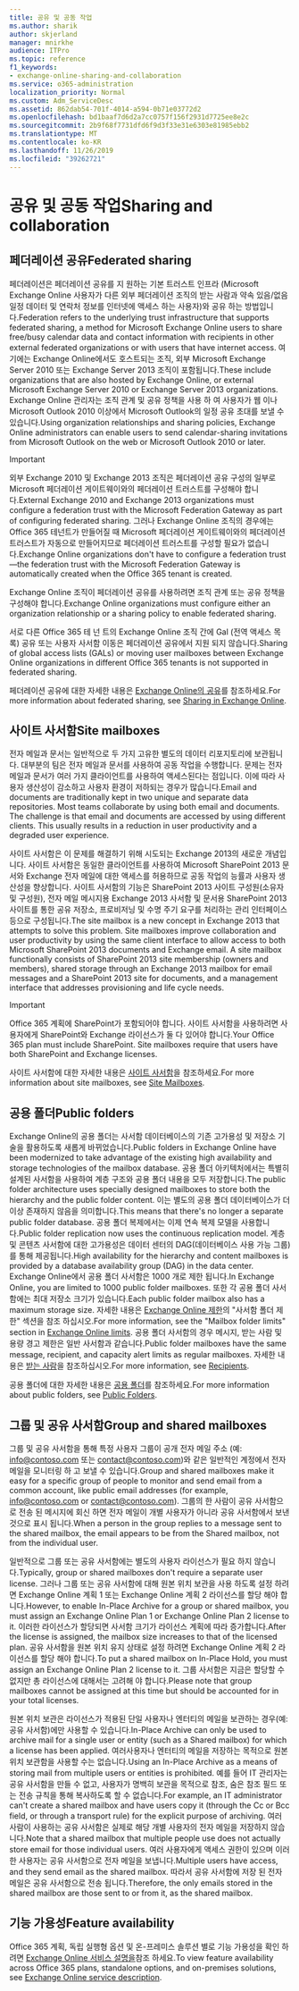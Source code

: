 ```yaml
---
title: 공유 및 공동 작업
ms.author: sharik
author: skjerland
manager: mnirkhe
audience: ITPro
ms.topic: reference
f1_keywords:
- exchange-online-sharing-and-collaboration
ms.service: o365-administration
localization_priority: Normal
ms.custom: Adm_ServiceDesc
ms.assetid: 862dab54-701f-4014-a594-0b71e03772d2
ms.openlocfilehash: bd1baaf7d6d2a7cc0757f156f2931d7725ee8e2c
ms.sourcegitcommit: 2b9f68f7731dfd6f9d3f33e31e6303e81985ebb2
ms.translationtype: MT
ms.contentlocale: ko-KR
ms.lasthandoff: 11/26/2019
ms.locfileid: "39262721"
---
```

# <a name="sharing-and-collaboration"></a><span data-ttu-id="4ef79-102">공유 및 공동 작업</span><span class="sxs-lookup"><span data-stu-id="4ef79-102">Sharing and collaboration</span></span>

## <a name="federated-sharing"></a><span data-ttu-id="4ef79-103">페더레이션 공유</span><span class="sxs-lookup"><span data-stu-id="4ef79-103">Federated sharing</span></span>

<span data-ttu-id="4ef79-104">페더레이션은 페더레이션 공유를 지 원하는 기본 트러스트 인프라 (Microsoft Exchange Online 사용자가 다른 외부 페더레이션 조직의 받는 사람과 약속 있음/없음 일정 데이터 및 연락처 정보를 인터넷에 액세스 하는 사용자)와 공유 하는 방법입니다.</span><span class="sxs-lookup"><span data-stu-id="4ef79-104">Federation refers to the underlying trust infrastructure that supports federated sharing, a method for Microsoft Exchange Online users to share free/busy calendar data and contact information with recipients in other external federated organizations or with users that have internet access.</span></span> <span data-ttu-id="4ef79-105">여기에는 Exchange Online에서도 호스트되는 조직, 외부 Microsoft Exchange Server 2010 또는 Exchange Server 2013 조직이 포함됩니다.</span><span class="sxs-lookup"><span data-stu-id="4ef79-105">These include organizations that are also hosted by Exchange Online, or external Microsoft Exchange Server 2010 or Exchange Server 2013 organizations.</span></span> <span data-ttu-id="4ef79-106">Exchange Online 관리자는 조직 관계 및 공유 정책을 사용 하 여 사용자가 웹 이나 Microsoft Outlook 2010 이상에서 Microsoft Outlook의 일정 공유 초대를 보낼 수 있습니다.</span><span class="sxs-lookup"><span data-stu-id="4ef79-106">Using organization relationships and sharing policies, Exchange Online administrators can enable users to send calendar-sharing invitations from Microsoft Outlook on the web or Microsoft Outlook 2010 or later.</span></span>
  
> [!IMPORTANT]
>  <span data-ttu-id="4ef79-107">외부 Exchange 2010 및 Exchange 2013 조직은 페더레이션 공유 구성의 일부로 Microsoft 페더레이션 게이트웨이와의 페더레이션 트러스트를 구성해야 합니다.</span><span class="sxs-lookup"><span data-stu-id="4ef79-107">External Exchange 2010 and Exchange 2013 organizations must configure a federation trust with the Microsoft Federation Gateway as part of configuring federated sharing.</span></span> <span data-ttu-id="4ef79-108">그러나 Exchange Online 조직의 경우에는 Office 365 테넌트가 만들어질 때 Microsoft 페더레이션 게이트웨이와의 페더레이션 트러스트가 자동으로 만들어지므로 페더레이션 트러스트를 구성할 필요가 없습니다.</span><span class="sxs-lookup"><span data-stu-id="4ef79-108">Exchange Online organizations don't have to configure a federation trust—the federation trust with the Microsoft Federation Gateway is automatically created when the Office 365 tenant is created.</span></span> 
>
>  <span data-ttu-id="4ef79-109">Exchange Online 조직이 페더레이션 공유를 사용하려면 조직 관계 또는 공유 정책을 구성해야 합니다.</span><span class="sxs-lookup"><span data-stu-id="4ef79-109">Exchange Online organizations must configure either an organization relationship or a sharing policy to enable federated sharing.</span></span> 
>
>  <span data-ttu-id="4ef79-110">서로 다른 Office 365 테 넌 트의 Exchange Online 조직 간에 Gal (전역 액세스 목록) 공유 또는 사용자 사서함 이동은 페더레이션 공유에서 지원 되지 않습니다.</span><span class="sxs-lookup"><span data-stu-id="4ef79-110">Sharing of global access lists (GALs) or moving user mailboxes between Exchange Online organizations in different Office 365 tenants is not supported in federated sharing.</span></span> 
  
<span data-ttu-id="4ef79-111">페더레이션 공유에 대한 자세한 내용은 [Exchange Online의 공유](https://go.microsoft.com/fwlink/p/?LinkId=271774)를 참조하세요.</span><span class="sxs-lookup"><span data-stu-id="4ef79-111">For more information about federated sharing, see [Sharing in Exchange Online](https://go.microsoft.com/fwlink/p/?LinkId=271774).</span></span>
  
## <a name="site-mailboxes"></a><span data-ttu-id="4ef79-112">사이트 사서함</span><span class="sxs-lookup"><span data-stu-id="4ef79-112">Site mailboxes</span></span>

<span data-ttu-id="4ef79-p103">전자 메일과 문서는 일반적으로 두 가지 고유한 별도의 데이터 리포지토리에 보관됩니다. 대부분의 팀은 전자 메일과 문서를 사용하여 공동 작업을 수행합니다. 문제는 전자 메일과 문서가 여러 가지 클라이언트를 사용하여 액세스된다는 점입니다. 이에 따라 사용자 생산성이 감소하고 사용자 환경이 저하되는 경우가 많습니다.</span><span class="sxs-lookup"><span data-stu-id="4ef79-p103">Email and documents are traditionally kept in two unique and separate data repositories. Most teams collaborate by using both email and documents. The challenge is that email and documents are accessed by using different clients. This usually results in a reduction in user productivity and a degraded user experience.</span></span>
  
<span data-ttu-id="4ef79-p104">사이트 사서함은 이 문제를 해결하기 위해 시도되는 Exchange 2013의 새로운 개념입니다. 사이트 사서함은 동일한 클라이언트를 사용하여 Microsoft SharePoint 2013 문서와 Exchange 전자 메일에 대한 액세스를 허용하므로 공동 작업의 능률과 사용자 생산성을 향상합니다. 사이트 사서함의 기능은 SharePoint 2013 사이트 구성원(소유자 및 구성원), 전자 메일 메시지용 Exchange 2013 사서함 및 문서용 SharePoint 2013 사이트를 통한 공유 저장소, 프로비저닝 및 수명 주기 요구를 처리하는 관리 인터페이스 등으로 구성됩니다.</span><span class="sxs-lookup"><span data-stu-id="4ef79-p104">The site mailbox is a new concept in Exchange 2013 that attempts to solve this problem. Site mailboxes improve collaboration and user productivity by using the same client interface to allow access to both Microsoft SharePoint 2013 documents and Exchange email. A site mailbox functionally consists of SharePoint 2013 site membership (owners and members), shared storage through an Exchange 2013 mailbox for email messages and a SharePoint 2013 site for documents, and a management interface that addresses provisioning and life cycle needs.</span></span>
  
> [!IMPORTANT]
> <span data-ttu-id="4ef79-p105">Office 365 계획에 SharePoint가 포함되어야 합니다. 사이트 사서함을 사용하려면 사용자에게 SharePoint와 Exchange 라이선스가 둘 다 있어야 합니다.</span><span class="sxs-lookup"><span data-stu-id="4ef79-p105">Your Office 365 plan must include SharePoint. Site mailboxes require that users have both SharePoint and Exchange licenses.</span></span> 
  
<span data-ttu-id="4ef79-122">사이트 사서함에 대한 자세한 내용은 [사이트 사서함](https://go.microsoft.com/fwlink/p/?LinkId=271789)을 참조하세요.</span><span class="sxs-lookup"><span data-stu-id="4ef79-122">For more information about site mailboxes, see [Site Mailboxes](https://go.microsoft.com/fwlink/p/?LinkId=271789).</span></span>
  
## <a name="public-folders"></a><span data-ttu-id="4ef79-123">공용 폴더</span><span class="sxs-lookup"><span data-stu-id="4ef79-123">Public folders</span></span>

<span data-ttu-id="4ef79-124">Exchange Online의 공용 폴더는 사서함 데이터베이스의 기존 고가용성 및 저장소 기술을 활용하도록 새롭게 바뀌었습니다.</span><span class="sxs-lookup"><span data-stu-id="4ef79-124">Public folders in Exchange Online have been modernized to take advantage of the existing high availability and storage technologies of the mailbox database.</span></span> <span data-ttu-id="4ef79-125">공용 폴더 아키텍처에서는 특별히 설계된 사서함을 사용하여 계층 구조와 공용 폴더 내용을 모두 저장합니다.</span><span class="sxs-lookup"><span data-stu-id="4ef79-125">The public folder architecture uses specially designed mailboxes to store both the hierarchy and the public folder content.</span></span> <span data-ttu-id="4ef79-126">이는 별도의 공용 폴더 데이터베이스가 더 이상 존재하지 않음을 의미합니다.</span><span class="sxs-lookup"><span data-stu-id="4ef79-126">This means that there's no longer a separate public folder database.</span></span> <span data-ttu-id="4ef79-127">공용 폴더 복제에서는 이제 연속 복제 모델을 사용합니다.</span><span class="sxs-lookup"><span data-stu-id="4ef79-127">Public folder replication now uses the continuous replication model.</span></span> <span data-ttu-id="4ef79-128">계층 및 콘텐츠 사서함에 대한 고가용성은 데이터 센터의 DAG(데이터베이스 사용 가능 그룹)를 통해 제공됩니다.</span><span class="sxs-lookup"><span data-stu-id="4ef79-128">High availability for the hierarchy and content mailboxes is provided by a database availability group (DAG) in the data center.</span></span> <span data-ttu-id="4ef79-129">Exchange Online에서 공용 폴더 사서함은 1000 개로 제한 됩니다.</span><span class="sxs-lookup"><span data-stu-id="4ef79-129">In Exchange Online, you are limited to 1000 public folder mailboxes.</span></span> <span data-ttu-id="4ef79-130">또한 각 공용 폴더 사서함에는 최대 저장소 크기가 있습니다.</span><span class="sxs-lookup"><span data-stu-id="4ef79-130">Each public folder mailbox also has a maximum storage size.</span></span> <span data-ttu-id="4ef79-131">자세한 내용은 [Exchange Online 제한](exchange-online-limits.md)의 "사서함 폴더 제한" 섹션을 참조 하십시오.</span><span class="sxs-lookup"><span data-stu-id="4ef79-131">For more information, see the "Mailbox folder limits" section in [Exchange Online limits](exchange-online-limits.md).</span></span> <span data-ttu-id="4ef79-132">공용 폴더 사서함의 경우 메시지, 받는 사람 및 용량 경고 제한은 일반 사서함과 같습니다.</span><span class="sxs-lookup"><span data-stu-id="4ef79-132">Public folder mailboxes have the same message, recipient, and capacity alert limits as regular mailboxes.</span></span> <span data-ttu-id="4ef79-133">자세한 내용은 [받는 사람](recipients.md)을 참조하십시오.</span><span class="sxs-lookup"><span data-stu-id="4ef79-133">For more information, see [Recipients](recipients.md).</span></span> 
  
<span data-ttu-id="4ef79-134">공용 폴더에 대한 자세한 내용은 [공용 폴더](https://go.microsoft.com/fwlink/p/?LinkId=271790)를 참조하세요.</span><span class="sxs-lookup"><span data-stu-id="4ef79-134">For more information about public folders, see [Public Folders](https://go.microsoft.com/fwlink/p/?LinkId=271790).</span></span>
  
## <a name="group-and-shared-mailboxes"></a><span data-ttu-id="4ef79-135">그룹 및 공유 사서함</span><span class="sxs-lookup"><span data-stu-id="4ef79-135">Group and shared mailboxes</span></span>

<span data-ttu-id="4ef79-136">그룹 및 공유 사서함을 통해 특정 사용자 그룹이 공개 전자 메일 주소 (예: info@contoso.com 또는 contact@contoso.com)와 같은 일반적인 계정에서 전자 메일을 모니터링 하 고 보낼 수 있습니다.</span><span class="sxs-lookup"><span data-stu-id="4ef79-136">Group and shared mailboxes make it easy for a specific group of people to monitor and send email from a common account, like public email addresses (for example, info@contoso.com or contact@contoso.com).</span></span> <span data-ttu-id="4ef79-137">그룹의 한 사람이 공유 사서함으로 전송 된 메시지에 회신 하면 전자 메일이 개별 사용자가 아니라 공유 사서함에서 보낸 것으로 표시 됩니다.</span><span class="sxs-lookup"><span data-stu-id="4ef79-137">When a person in the group replies to a message sent to the shared mailbox, the email appears to be from the Shared mailbox, not from the individual user.</span></span>
  
<span data-ttu-id="4ef79-138">일반적으로 그룹 또는 공유 사서함에는 별도의 사용자 라이선스가 필요 하지 않습니다.</span><span class="sxs-lookup"><span data-stu-id="4ef79-138">Typically, group or shared mailboxes don't require a separate user license.</span></span> <span data-ttu-id="4ef79-139">그러나 그룹 또는 공유 사서함에 대해 원본 위치 보관을 사용 하도록 설정 하려면 Exchange Online 계획 1 또는 Exchange Online 계획 2 라이선스를 할당 해야 합니다.</span><span class="sxs-lookup"><span data-stu-id="4ef79-139">However, to enable In-Place Archive for a group or shared mailbox, you must assign an Exchange Online Plan 1 or Exchange Online Plan 2 license to it.</span></span> <span data-ttu-id="4ef79-140">이러한 라이선스가 할당되면 사서함 크기가 라이선스 계획에 따라 증가합니다.</span><span class="sxs-lookup"><span data-stu-id="4ef79-140">After the license is assigned, the mailbox size increases to that of the licensed plan.</span></span> <span data-ttu-id="4ef79-141">공유 사서함을 원본 위치 유지 상태로 설정 하려면 Exchange Online 계획 2 라이선스를 할당 해야 합니다.</span><span class="sxs-lookup"><span data-stu-id="4ef79-141">To put a shared mailbox on In-Place Hold, you must assign an Exchange Online Plan 2 license to it.</span></span> <span data-ttu-id="4ef79-142">그룹 사서함은 지금은 할당할 수 없지만 총 라이선스에 대해서는 고려해 야 합니다.</span><span class="sxs-lookup"><span data-stu-id="4ef79-142">Please note that group mailboxes cannot be assigned at this time but should be accounted for in your total licenses.</span></span>
  
<span data-ttu-id="4ef79-143">원본 위치 보관은 라이선스가 적용된 단일 사용자나 엔터티의 메일을 보관하는 경우(예: 공유 사서함)에만 사용할 수 있습니다.</span><span class="sxs-lookup"><span data-stu-id="4ef79-143">In-Place Archive can only be used to archive mail for a single user or entity (such as a Shared mailbox) for which a license has been applied.</span></span> <span data-ttu-id="4ef79-144">여러사용자나 엔터티의 메일을 저장하는 목적으로 원본 위치 보관함을 사용할 수는 없습니다.</span><span class="sxs-lookup"><span data-stu-id="4ef79-144">Using an In-Place Archive as a means of storing mail from multiple users or entities is prohibited.</span></span> <span data-ttu-id="4ef79-145">예를 들어 IT 관리자는 공유 사서함을 만들 수 없고, 사용자가 명백히 보관을 목적으로 참조, 숨은 참조 필드 또는 전송 규칙을 통해 복사하도록 할 수 없습니다.</span><span class="sxs-lookup"><span data-stu-id="4ef79-145">For example, an IT administrator can't create a shared mailbox and have users copy it (through the Cc or Bcc field, or through a transport rule) for the explicit purpose of archiving.</span></span> <span data-ttu-id="4ef79-146">여러 사람이 사용하는 공유 사서함은 실제로 해당 개별 사용자의 전자 메일을 저장하지 않습니다.</span><span class="sxs-lookup"><span data-stu-id="4ef79-146">Note that a shared mailbox that multiple people use does not actually store email for those individual users.</span></span> <span data-ttu-id="4ef79-147">여러 사용자에게 액세스 권한이 있으며 이러한 사용자는 공유 사서함으로 전자 메일을 보냅니다.</span><span class="sxs-lookup"><span data-stu-id="4ef79-147">Multiple users have access, and they send email as the shared mailbox.</span></span> <span data-ttu-id="4ef79-148">따라서 공유 사서함에 저장 된 전자 메일은 공유 사서함으로 전송 됩니다.</span><span class="sxs-lookup"><span data-stu-id="4ef79-148">Therefore, the only emails stored in the shared mailbox are those sent to or from it, as the shared mailbox.</span></span>
  
## <a name="feature-availability"></a><span data-ttu-id="4ef79-149">기능 가용성</span><span class="sxs-lookup"><span data-stu-id="4ef79-149">Feature availability</span></span>

<span data-ttu-id="4ef79-150">Office 365 계획, 독립 실행형 옵션 및 온-프레미스 솔루션 별로 기능 가용성을 확인 하려면 [Exchange Online 서비스 설명을](exchange-online-service-description.md)참조 하세요.</span><span class="sxs-lookup"><span data-stu-id="4ef79-150">To view feature availability across Office 365 plans, standalone options, and on-premises solutions, see [Exchange Online service description](exchange-online-service-description.md).</span></span>
  

